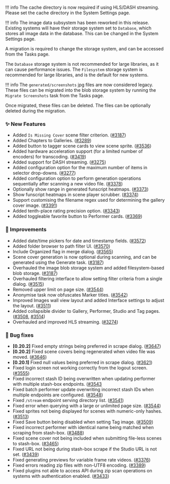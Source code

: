 !!! info
    The cache directory is now required if using HLS/DASH streaming. Please set the cache directory in the System Settings page.

!!! info
    The image data subsystem has been reworked in this release. Existing systems will have their storage system set to `Database`, which stores all image data in the database. This can be changed in the System Settings page. 

A migration is required to change the storage system, and can be accessed from the Tasks page.

The `Database` storage system is not recommended for large libraries, as it can cause performance issues. The `Filesystem` storage system is recommended for large libraries, and is the default for new systems.

!!! info
    The `generated/screenshots` jpg files are now considered legacy. These files can be migrated into the blob storage system by running the `Migrate Screenshots` task from the Tasks page. 

Once migrated, these files can be deleted. The files can be optionally deleted during the migration.

### ✨ New Features
* Added `Is Missing Cover` scene filter criterion. ([#3187](https://github.com/stashapp/stash/pull/3187))
* Added Chapters to Galleries. ([#3289](https://github.com/stashapp/stash/pull/3289))
* Added button to tagger scene cards to view scene sprite. ([#3536](https://github.com/stashapp/stash/pull/3536))
* Added hardware acceleration support (for a limited number of encoders) for transcoding. ([#3419](https://github.com/stashapp/stash/pull/3419))
* Added support for DASH streaming. ([#3275](https://github.com/stashapp/stash/pull/3275))
* Added configuration option for the maximum number of items in selector drop-downs. ([#3277](https://github.com/stashapp/stash/pull/3277))
* Added configuration option to perform generation operations sequentially after scanning a new video file. ([#3378](https://github.com/stashapp/stash/pull/3378))
* Optionally show range in generated funscript heatmaps. ([#3373](https://github.com/stashapp/stash/pull/3373))
* Show funscript heatmaps in scene player scrubber. ([#3374](https://github.com/stashapp/stash/pull/3374))
* Support customising the filename regex used for determining the gallery cover image. ([#3391](https://github.com/stashapp/stash/pull/3391))
* Added tenth-place rating precision option. ([#3343](https://github.com/stashapp/stash/pull/3343))
* Added toggleable favorite button to Performer cards. ([#3369](https://github.com/stashapp/stash/pull/3369))

### 🎨 Improvements
* Added date/time pickers for date and timestamp fields. ([#3572](https://github.com/stashapp/stash/pull/3572))
* Added folder browser to path filter UI. ([#3570](https://github.com/stashapp/stash/pull/3570))
* Include Organized flag in merge dialog. ([#3565](https://github.com/stashapp/stash/pull/3565))
* Scene cover generation is now optional during scanning, and can be generated using the Generate task. ([#3187](https://github.com/stashapp/stash/pull/3187))
* Overhauled the image blob storage system and added filesystem-based blob storage. ([#3187](https://github.com/stashapp/stash/pull/3187))
* Overhauled filtering interface to allow setting filter criteria from a single dialog. ([#3515](https://github.com/stashapp/stash/pull/3515))
* Removed upper limit on page size. ([#3544](https://github.com/stashapp/stash/pull/3544))
* Anonymise task now obfuscates Marker titles. ([#3542](https://github.com/stashapp/stash/pull/3542))
* Improved Images wall view layout and added Interface settings to adjust the layout. ([#3511](https://github.com/stashapp/stash/pull/3511))
* Added collapsible divider to Gallery, Performer, Studio and Tag pages. ([#3508](https://github.com/stashapp/stash/pull/3508), [#3514](https://github.com/stashapp/stash/pull/3514))
* Overhauled and improved HLS streaming. ([#3274](https://github.com/stashapp/stash/pull/3274))

### 🐛 Bug fixes
* **[0.20.2]** Fixed empty strings being preferred in scrape dialog. ([#3647](https://github.com/stashapp/stash/pull/3647))
* **[0.20.2]** Fixed scene covers being regenerated when video file was moved. ([#3646](https://github.com/stashapp/stash/pull/3646))
* **[0.20.1]** Fixed null values being preferred in scrape dialog. ([#3621](https://github.com/stashapp/stash/pull/3621))
* Fixed login screen not working correctly from the logout screen. ([#3555](https://github.com/stashapp/stash/pull/3555))
* Fixed incorrect stash ID being overwritten when updating performer with multiple stash-box endpoints. ([#3543](https://github.com/stashapp/stash/pull/3543)
* Fixed batch performer update overwriting incorrect stash IDs when multiple endpoints are configured. ([#3548](https://github.com/stashapp/stash/pull/3548))
* Fixed `/stream` endpoint serving directory list. ([#3541](https://github.com/stashapp/stash/pull/3541))
* Fixed error when querying with a large or unlimited page size. ([#3544](https://github.com/stashapp/stash/pull/3544))
* Fixed sprites not being displayed for scenes with numeric-only hashes. ([#3513](https://github.com/stashapp/stash/pull/3513))
* Fixed Save button being disabled when setting Tag image. ([#3509](https://github.com/stashapp/stash/pull/3509))
* Fixed incorrect performer with identical name being matched when scraping from stash-box. ([#3488](https://github.com/stashapp/stash/pull/3488))
* Fixed scene cover not being included when submitting file-less scenes to stash-box. ([#3465](https://github.com/stashapp/stash/pull/3465))
* Fixed URL not being during stash-box scrape if the Studio URL is not set. ([#3439](https://github.com/stashapp/stash/pull/3439))
* Fixed generating previews for variable frame rate videos. ([#3376](https://github.com/stashapp/stash/pull/3376))
* Fixed errors reading zip files with non-UTF8 encoding. ([#3389](https://github.com/stashapp/stash/pull/3389))
* Fixed plugins not able to access API during zip scan operations on systems with authentication enabled. ([#3433](https://github.com/stashapp/stash/pull/3433))
